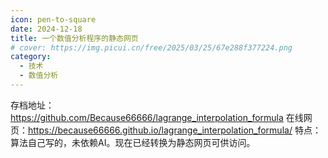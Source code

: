 ```yaml
---
icon: pen-to-square
date: 2024-12-18
title: 一个数值分析程序的静态网页
# cover: https://img.picui.cn/free/2025/03/25/67e288f377224.png
category:
  - 技术
  - 数值分析
---
```


存档地址：https://github.com/Because66666/lagrange_interpolation_formula
在线网页：https://because66666.github.io/lagrange_interpolation_formula/
特点：算法自己写的，未依赖AI。现在已经转换为静态网页可供访问。